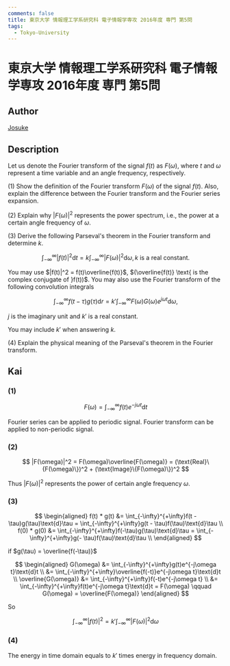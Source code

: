```yaml
---
comments: false
title: 東京大学 情報理工学系研究科 電子情報学専攻 2016年度 専門 第5問 
tags:
  - Tokyo-University
---
```

# 東京大学 情報理工学系研究科 電子情報学専攻 2016年度 専門 第5問


## **Author**
[Josuke](https://www.xiaohongshu.com/user/profile/6136a1b40000000002025c4f?xhsshare=QQ&appuid=5de61ebb0000000001004b64&apptime=1718276766)

## **Description**
Let us denote the Fourier transform of the signal $f(t)$ as $F(\omega)$, where $t$ and $\omega$ represent a time variable and an angle frequency, respectively.

(1) Show the definition of the Fourier transform $F(\omega)$ of the signal $f(t)$.
Also, explain the difference between the Fourier transform and the Fourier series expansion.

(2) Explain why $|F(\omega)|^2$ represents the power spectrum, i.e., the power at a certain angle frequency of $\omega$.

(3) Derive the following Parseval's theorem in the Fourier transform and determine $k$.

$$
\int_{-\infty}^{\infty}|f(t)|^2\text{d}t = k\int_{-\infty}^{\infty}|F(\omega)|^2\text{d}\omega, k\text{ is a real constant.}
$$

You may use $|f(t)|^2 = f(t)\overline{f(t)}$, $(\overline{f(t)} \text{ is the complex conjugate of }f(t))$. You may also use the Fourier transform of the following convolution integrals

$$
\int_{-\infty}^{\infty}f(t - \tau)g(\tau)\text{d}r = k'\int_{-\infty}^{\infty}F(\omega)G(\omega)e^{j\omega t}\text{d}\omega ,
$$

$j$ is the imaginary unit and $k'$ is a real constant.

You may include $k'$ when answering $k$.

(4) Explain the physical meaning of the Parseval's theorem in the Fourier transform.

## **Kai**
### (1)

$$
F(\omega) = \int_{-\infty}^{\infty}f(t)e^{-j\omega t}\text{d}t
$$

Fourier series can be applied to periodic signal. Fourier transform can be applied to non-periodic signal.

### (2)

$$
|F(\omega)|^2 = F(\omega)\overline{F(\omega)} = (\text{Real}\{F(\omega)\})^2 + (\text{Image}\{F(\omega)\})^2
$$

Thus $|F(\omega)|^2$ represents the power of certain angle frequency $\omega$.

### (3)

$$
\begin{aligned}
f(t) * g(t) &= \int_{-\infty}^{+\infty}f(t - \tau)g(\tau)\text{d}\tau = \int_{-\infty}^{+\infty}g(t - \tau)f(\tau)\text{d}\tau \\
f(0) * g(0) &= \int_{-\infty}^{+\infty}f(-\tau)g(\tau)\text{d}\tau = \int_{-\infty}^{+\infty}g(- \tau)f(\tau)\text{d}\tau \\
\end{aligned}
$$

if $g(\tau) = \overline{f(-\tau)}$

$$
\begin{aligned}
G(\omega) &= \int_{-\infty}^{+\infty}g(t)e^{-j\omega t}\text{d}t \\
&= \int_{-\infty}^{+\infty}\overline{f(-t)}e^{-j\omega t}\text{d}t \\
\overline{G(\omega)} &= \int_{-\infty}^{+\infty}f(-t)e^{-j\omega t} \\
&= \int_{-\infty}^{+\infty}f(t)e^{-j\omega t}\text{d}t = F(\omega) \qquad G(\omega) = \overline{F(\omega)}
\end{aligned}
$$

So

$$
\int_{-\infty}^{\infty}|f(t)|^2 = k'\int_{-\infty}^{\infty}|F(\omega)|^2 \text{d}\omega
$$

### (4)
The energy in time domain equals to $k'$ times energy in frequency domain.